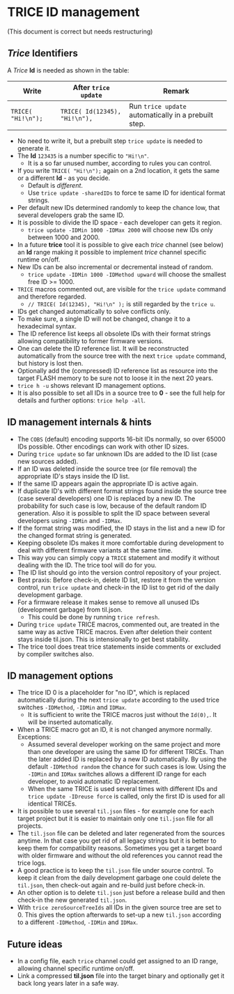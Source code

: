 # TRICE ID management 

(This document is correct but needs restructuring)

## *Trice* Identifiers

A *Trice* **Id** is needed as shown in the table:

| Write              | After `trice update`          | Remark                                               |
|--------------------|-------------------------------|------------------------------------------------------|
| `TRICE( "Hi!\n");` | `TRICE( Id(12345), "Hi!\n"),` | Run `trice update` automatically in a prebuilt step. |

* No need to write it, but a prebuilt step `trice update` is needed to generate it.
* The **Id** `123435` is a number specific to `"Hi!\n"`.
  * It is a so far unused number, according to rules you can control.
* If you write `TRICE( "Hi!\n");` again on a 2nd location, it gets the same or a different **Id** - as you decide. 
  * Default is *different*.
  * Use  `trice update -sharedIDs` to force te same ID for identical format strings.
* Per default new IDs determined randomly to keep the chance low, that several developers grab the same ID.
* It is possible to divide the ID space - each developer can gets it region.
  * `trice update -IDMin 1000 -IDMax 2000` will choose new IDs only between 1000 and 2000.
* In a future **trice** tool it is possible to give each *trice* channel (see below) an **Id** range making it possible to implement *trice* channel specific runtime on/off.
* New IDs can be also incremental or decremental instead of random.
  * `trice update -IDMin 1000 -IDMethod upward` will choose the smallest free ID >= 1000.
* `TRICE` macros commented out, are visible for the `trice update` command and therefore regarded.
  * `// TRICE( Id(12345), "Hi!\n" );` is still regarded by the `trice u`.
* IDs get changed automatically to solve conflicts only.
* To make sure, a single ID will not be changed, change it to a hexadecimal syntax.
* The ID reference list keeps all obsolete IDs with their format strings allowing compatibility to former firmware versions.
* One can delete the ID reference list. It will be reconstructed automatically from the source tree with the next `trice update` command, but history is lost then.
* Optionally add the (compressed) ID reference list as resource into the target FLASH memory to be sure not to loose it in the next 20 years. 
* `trice h -u` shows relevant ID management options.
* It is also possible to set all IDs in a source tree to **0** - see the full help for details and further options: `trice help -all`.

## ID management internals & hints

- The `COBS` (default) encoding supports 16-bit IDs normally, so over 65000 IDs possible. Other encodings can work with other ID sizes.
- During `trice update` so far unknown IDs are added to the ID list (case new sources added).
- If an ID was deleted inside the source tree (or file removal) the appropriate ID's stays inside the ID list.
- If the same ID appears again the appropriate ID is active again.
- If duplicate ID's with different format strings found inside the source tree (case several developers) one ID is replaced by a new ID. The probability for such case is low, because of the default random ID generation. Also it is possible to split the ID space between several developers using `-IDMin` and `-IDMax`.
- If the format string was modified, the ID stays in the list and a new ID for the changed format string is generated.
- Keeping obsolete IDs makes it more comfortable during development to deal with different firmware variants at the same time.
- This way you can simply copy a `TRICE` statement and modify it without dealing with the ID. The trice tool will do for you.
- The ID list should go into the version control repository of your project.
- Best praxis: Before check-in, delete ID list, restore it from the version control, run `trice update` and check-in the ID list to get rid of the daily development garbage.
- For a firmware release it makes sense to remove all unused IDs (development garbage) from til.json.
  - This could be done by running `trice refresh`.
- During `trice update` TRICE macros, commented out, are treated in the same way as active TRICE macros. Even after deletion their content stays inside til.json. This is intensionally to get best stability.
- The trice tool does treat trice statements inside comments or excluded by compiler switches also.

## ID management options

- The trice ID 0 is a placeholder for "no ID", which is replaced automatically during the next `trice update` according to the used trice switches `-IDMethod`, `-IDMin` and `IDMax`.
  - It is sufficient to write the TRICE macros just without the `Id(0),`. It will be inserted automatically.
- When a TRICE macro got an ID, it is not changed anymore normally. Exceptions:
  - Assumed several developer working on the same project and more than one developer are using the same ID for different TRICEs. Than the later added ID is replaced by a new ID automatically. By using the default `-IDMethod random` the chance for such cases is low. Using the `-IDMin` and `IDMax` switches allows a different ID range for each developer, to avoid automatic ID replacement.
  - When the same TRICE is used several times with different IDs and `trice update -IDreuse force` is called, only the first ID is used for all identical TRICEs.
- It is possible to use several `til.json` files - for example one for each target project but it is easier to maintain only one `til.json` file for all projects.
- The `til.json` file can be deleted and later regenerated from the sources anytime. In that case you get rid of all legacy strings but it is better to keep them for compatibility reasons. Sometimes you get a target board with older firmware and without the old references you cannot read the trice logs.
- A good practice is to keep the `til.json` file under source control. To keep it clean from the daily development garbage one could delete the `til.json`, then check-out again and re-build just before check-in.
- An other option is to delete `til.json` just before a release build and then check-in the new generated `til.json`.
- With `trice zeroSourceTreeIds` all IDs in the given source tree are set to 0. This gives the option afterwards to set-up a new `til.json` according to a different `-IDMethod`, `-IDMin` and `IDMax`.

## Future ideas

- In a config file, each `trice` channel could get assigned to an ID range, allowing channel specific runtime on/off.
- Link a compressed **til.json** file into the target binary and optionally get it back long years later in a safe way.
